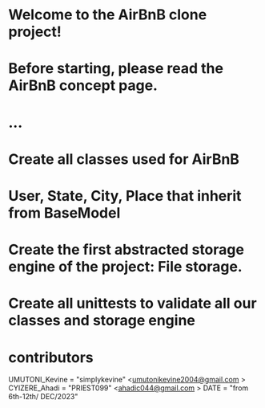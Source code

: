 # Welcome to the AirBnB clone project!
# Before starting, please read the AirBnB concept page.
# ...

# Create all classes used for AirBnB
# User, State, City, Place that inherit from BaseModel
# Create the first abstracted storage engine of the project: File storage.
# Create all unittests to validate all our classes and storage engine
# contributors
UMUTONI_Kevine = "simplykevine" <umutonikevine2004@gmail.com >
CYIZERE_Ahadi = "PRIEST099" <ahadic044@gmail.com >
DATE = "from 6th-12th/ DEC/2023"
